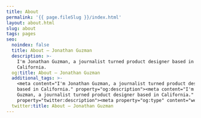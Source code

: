 ```yaml
---
title: About
permalink: '{{ page.fileSlug }}/index.html'
layout: about.html
slug: about
tags: pages
seo:
  noindex: false
  title: About – Jonathan Guzman
  description: >-
    I'm Jonathan Guzman, a journalist turned product designer based in
    California.
  og:title: About – Jonathan Guzman
  additional_tags: >-
    <meta content="I'm Jonathan Guzman, a journalist turned product designer
    based in California." property="og:description"><meta content="I'm Jonathan
    Guzman, a journalist turned product designer based in California."
    property="twitter:description"><meta property="og:type" content="website">
  twitter:title: About – Jonathan Guzman
---
```



